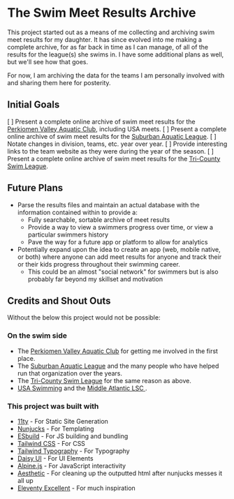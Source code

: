 # The Swim Meet Results Archive
This project started out as a means of me collecting and archiving swim meet results for my daughter. It has since evolved into me making a complete archive, for as far back in time as I can manage, of all of the results for the league(s) she swims in. I have some additional plans as well, but we'll see how that goes.

For now, I am archiving the data for the teams I am personally involved with and sharing them here for posterity.

## Initial Goals
 [ ] Present a complete online archive of swim meet results for the [Perkiomen Valley Aquatic Club](https://pvaquatic.com), including USA meets.
 [ ] Present a complete online archive of swim meet results for the [Suburban Aquatic League](https://suburbanaquatic.org).
   [ ] Notate changes in division, teams, etc. year over year.
   [ ] Provide interesting links to the team website as they were during the year of the season.
 [ ] Present a complete online archive of swim meet results for the [Tri-County Swim League](https://tricountyswim.net).

## Future Plans
 - Parse the results files and maintain an actual database with the information contained within to provide a:
   - Fully searchable, sortable archive of meet results
   - Provide a way to view a swimmers progress over time, or view a particular swimmers history
   - Pave the way for a future app or platform to allow for analytics
 - Potentially expand upon the idea to create an app (web, mobile native, or both) where anyone can add meet results for anyone and track their or their kids progress throughout their swimming career.
   - This could be an almost "social network" for swimmers but is also probably far beyond my skillset and motivation

## Credits and Shout Outs

Without the below this project would not be possible:

### On the swim side
 - The [Perkiomen Valley Aquatic Club](https://pvaquatic.com) for getting me involved in the first place.
 - The [Suburban Aquatic League](https://suburbanaquatic.org) and the many people who have helped run that organization over the years.
 - The [Tri-County Swim League](https://tricountyswim.net) for the same reason as above.
 - [USA Swimming](https://www.usaswimming.org/) and the [Middle Atlantic LSC ](https://maswim.org).

### This project was built with
 - [11ty](https://www.11ty.dev) - For Static Site Generation
 - [Nunjucks](https://mozilla.github.io/nunjucks/) - For Templating
 - [ESbuild](https://esbuild.github.io/) - For JS building and bundling
 - [Tailwind CSS](https://tailwindcss.com/) - For CSS
 - [Tailwind Typography](https://tailwindcss.com/docs/typography-plugin) - For Typography
 - [Daisy UI](https://daisyui.com) - For UI Elements
 - [Alpine.js](https://alpinejs.dev/) - For JavaScript interactivity
 - [Aesthetic](https://æsthetic.dev/) - For cleaning up the outputted html after nunjucks messes it all up
 - [Eleventy Excellent](https://github.com/madrilene/eleventy-excellent) - For much inspiration